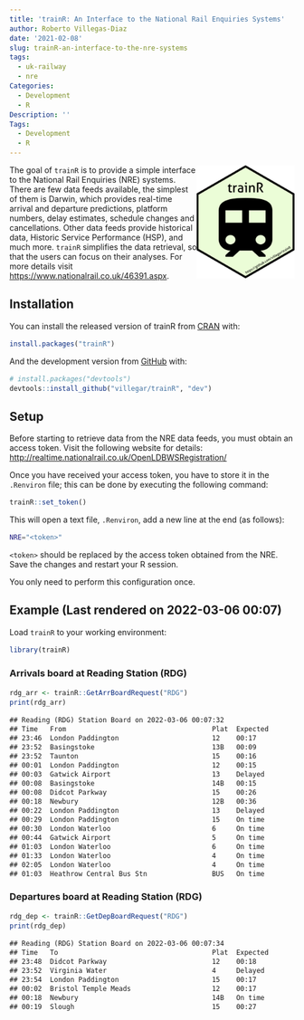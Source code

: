```yaml
---
title: 'trainR: An Interface to the National Rail Enquiries Systems'
author: Roberto Villegas-Diaz
date: '2021-02-08'
slug: trainR-an-interface-to-the-nre-systems
tags:
  - uk-railway
  - nre
Categories:
  - Development
  - R
Description: ''
Tags:
  - Development
  - R
---
```


<img src="https://raw.githubusercontent.com/villegar/trainR/main/inst/images/logo.png" alt="logo" align="right" height=200px/>

The goal of `trainR` is to provide a simple interface to the 
National Rail Enquiries (NRE) systems. There are few data feeds 
available, the simplest of them is Darwin, which provides real-time 
arrival and departure predictions, platform numbers, delay estimates, 
schedule changes and cancellations. Other data feeds provide historical 
data, Historic Service Performance (HSP), and much more. `trainR` 
simplifies the data retrieval, so that the users can focus on their 
analyses. For more details visit 
https://www.nationalrail.co.uk/46391.aspx.

## Installation

You can install the released version of trainR from [CRAN](https://CRAN.R-project.org) with:

``` r
install.packages("trainR")
```

And the development version from [GitHub](https://github.com/) with:

``` r
# install.packages("devtools")
devtools::install_github("villegar/trainR", "dev")
```

## Setup
Before starting to retrieve data from the NRE data feeds, you must obtain an access token. 
Visit the following website for details: http://realtime.nationalrail.co.uk/OpenLDBWSRegistration/

Once you have received your access token, you have to store it in the `.Renviron` file; this can be 
done by executing the following command:


```r
trainR::set_token()
```

This will open a text file, `.Renviron`, add a new line at the end (as follows):

```bash
NRE="<token>"
```

`<token>` should be replaced by the access token obtained from the NRE. Save the changes and restart 
your R session.

You only need to perform this configuration once.

## Example (Last rendered on 2022-03-06 00:07)

Load `trainR` to your working environment:

```r
library(trainR)
```

### Arrivals board at Reading Station (RDG)


```r
rdg_arr <- trainR::GetArrBoardRequest("RDG")
print(rdg_arr)
```

```
## Reading (RDG) Station Board on 2022-03-06 00:07:32
## Time   From                                    Plat  Expected
## 23:46  London Paddington                       12    00:17
## 23:52  Basingstoke                             13B   00:09
## 23:52  Taunton                                 15    00:16
## 00:01  London Paddington                       12    00:15
## 00:03  Gatwick Airport                         13    Delayed
## 00:08  Basingstoke                             14B   00:15
## 00:08  Didcot Parkway                          15    00:26
## 00:18  Newbury                                 12B   00:36
## 00:22  London Paddington                       13    Delayed
## 00:29  London Paddington                       15    On time
## 00:30  London Waterloo                         6     On time
## 00:44  Gatwick Airport                         5     On time
## 01:03  London Waterloo                         6     On time
## 01:33  London Waterloo                         4     On time
## 02:05  London Waterloo                         4     On time
## 01:03  Heathrow Central Bus Stn                BUS   On time
```

### Departures board at Reading Station (RDG)


```r
rdg_dep <- trainR::GetDepBoardRequest("RDG")
print(rdg_dep)
```

```
## Reading (RDG) Station Board on 2022-03-06 00:07:34
## Time   To                                      Plat  Expected
## 23:48  Didcot Parkway                          12    00:18
## 23:52  Virginia Water                          4     Delayed
## 23:54  London Paddington                       15    00:17
## 00:02  Bristol Temple Meads                    12    00:17
## 00:18  Newbury                                 14B   On time
## 00:19  Slough                                  15    00:27
```
